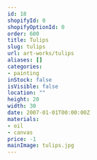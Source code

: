 ```yaml
---
id: 18
shopifyId: 0
shopifyOptionId: 0
order: 600
title: Tulips
slug: tulips
url: art-works/tulips
aliases: []
categories:
- painting
inStock: false
isVisible: false
location: ""
height: 20
width: 30
date: 2007-01-01T00:00:00Z
materials:
- oil
- canvas
price: -1
mainImage: tulips.jpg
---
```

